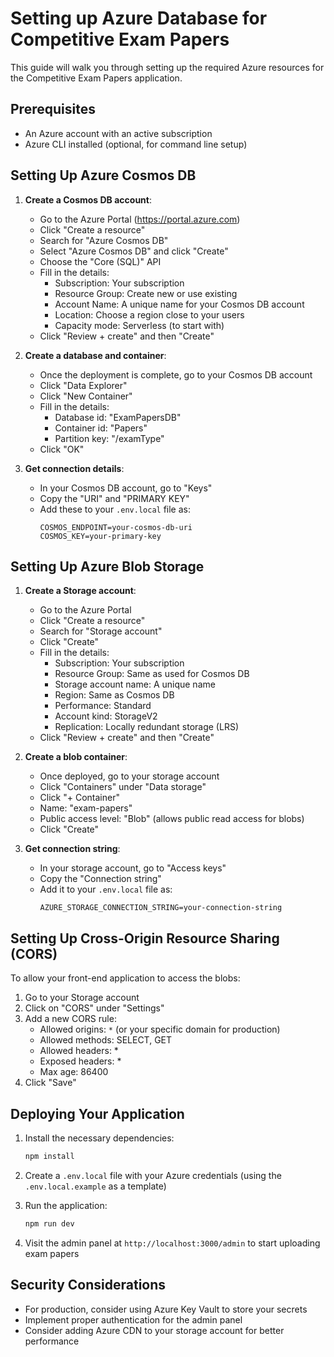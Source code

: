 # Setting up Azure Database for Competitive Exam Papers

This guide will walk you through setting up the required Azure resources for the Competitive Exam Papers application.

## Prerequisites

- An Azure account with an active subscription
- Azure CLI installed (optional, for command line setup)

## Setting Up Azure Cosmos DB

1. **Create a Cosmos DB account**:
   - Go to the Azure Portal (https://portal.azure.com)
   - Click "Create a resource"
   - Search for "Azure Cosmos DB"
   - Select "Azure Cosmos DB" and click "Create"
   - Choose the "Core (SQL)" API
   - Fill in the details:
     - Subscription: Your subscription
     - Resource Group: Create new or use existing
     - Account Name: A unique name for your Cosmos DB account
     - Location: Choose a region close to your users
     - Capacity mode: Serverless (to start with)
   - Click "Review + create" and then "Create"

2. **Create a database and container**:
   - Once the deployment is complete, go to your Cosmos DB account
   - Click "Data Explorer"
   - Click "New Container"
   - Fill in the details:
     - Database id: "ExamPapersDB"
     - Container id: "Papers"
     - Partition key: "/examType"
   - Click "OK"

3. **Get connection details**:
   - In your Cosmos DB account, go to "Keys"
   - Copy the "URI" and "PRIMARY KEY"
   - Add these to your `.env.local` file as:
     ```
     COSMOS_ENDPOINT=your-cosmos-db-uri
     COSMOS_KEY=your-primary-key
     ```

## Setting Up Azure Blob Storage

1. **Create a Storage account**:
   - Go to the Azure Portal
   - Click "Create a resource"
   - Search for "Storage account"
   - Click "Create"
   - Fill in the details:
     - Subscription: Your subscription
     - Resource Group: Same as used for Cosmos DB
     - Storage account name: A unique name
     - Region: Same as Cosmos DB
     - Performance: Standard
     - Account kind: StorageV2
     - Replication: Locally redundant storage (LRS)
   - Click "Review + create" and then "Create"

2. **Create a blob container**:
   - Once deployed, go to your storage account
   - Click "Containers" under "Data storage"
   - Click "+ Container"
   - Name: "exam-papers"
   - Public access level: "Blob" (allows public read access for blobs)
   - Click "Create"

3. **Get connection string**:
   - In your storage account, go to "Access keys"
   - Copy the "Connection string"
   - Add it to your `.env.local` file as:
     ```
     AZURE_STORAGE_CONNECTION_STRING=your-connection-string
     ```

## Setting Up Cross-Origin Resource Sharing (CORS)

To allow your front-end application to access the blobs:

1. Go to your Storage account
2. Click on "CORS" under "Settings"
3. Add a new CORS rule:
   - Allowed origins: `*` (or your specific domain for production)
   - Allowed methods: SELECT, GET
   - Allowed headers: *
   - Exposed headers: *
   - Max age: 86400
4. Click "Save"

## Deploying Your Application

1. Install the necessary dependencies:
   ```bash
   npm install
   ```

2. Create a `.env.local` file with your Azure credentials (using the `.env.local.example` as a template)

3. Run the application:
   ```bash
   npm run dev
   ```

4. Visit the admin panel at `http://localhost:3000/admin` to start uploading exam papers

## Security Considerations

- For production, consider using Azure Key Vault to store your secrets
- Implement proper authentication for the admin panel
- Consider adding Azure CDN to your storage account for better performance
